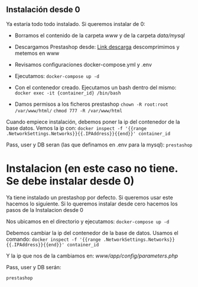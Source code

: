 ## Instalación desde 0

Ya estaría todo todo instalado. Si queremos instalar de 0:

- Borramos el contenido de la carpeta _www_ y de la carpeta _data/mysql_
- Descargamos Prestashop desde: [Link descarga](https://www.prestashop.com/es/descargar-exito) descomprimimos y metemos en www
- Revisamos configuraciones docker-compose.yml y .env
- Ejecutamos:
  `docker-compose up -d`

- Con el contenedor creado. Ejecutamos un bash dentro del mismo:
  `docker exec -it {container_id} /bin/bash`

- Damos permisos a los ficheros prestashop
  `chown -R root:root /var/www/html/`
  `chmod 777 -R /var/www/html`

Cuando empiece instalación, debemos poner la ip del contenedor de la base datos. Vemos la ip con:
`docker inspect -f '{{range .NetworkSettings.Networks}}{{.IPAddress}}{{end}}' container_id`

Pass, user y DB seran (las que definamos en .env para la mysql):
`prestashop`

# Instalacion (en este caso no tiene. Se debe instalar desde 0)

Ya tiene instalado un prestashop por defecto. Si queremos usar este hacemos lo siguiente. Si lo queremos instalar desde
cero hacemos los pasos de la Instalacion desde 0

Nos ubicamos en el directorio y ejecutamos:
`docker-compose up -d`

Debemos cambiar la ip del contenedor de la base de datos. Usamos el comando:
`docker inspect -f '{{range .NetworkSettings.Networks}}{{.IPAddress}}{{end}}' container_id`

Y la ip que nos de la cambiamos en:
_www/app/config/parameters.php_

Pass, user y DB serán:

`prestashop`
